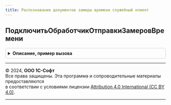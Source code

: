 ```yaml
---
title: Распознавание документов замеры времени служебный клиент
---
```



## ПодключитьОбработчикОтправкиЗамеровВремени
<details style="margin: 1em 0; padding: 0.5em; border: 1px solid #ccc; border-radius: 6px;">

<summary style="font-weight: bold; cursor: pointer;">Описание, пример вызова</summary>

```bsl

Процедура ПодключитьОбработчикОтправкиЗамеровВремени() Экспорт
```

Пример вызова
```bsl
РаспознаваниеДокументовЗамерыВремениСлужебныйКлиент.ПодключитьОбработчикОтправкиЗамеровВремени() 
```
</details>

---

© 2024, **ООО 1С-Софт**  
Все права защищены. Эта программа и сопроводительные материалы предоставляются  
в соответствии с условиями лицензии [Attribution 4.0 International (CC BY 4.0)](https://creativecommons.org/licenses/by/4.0/legalcode).

---
